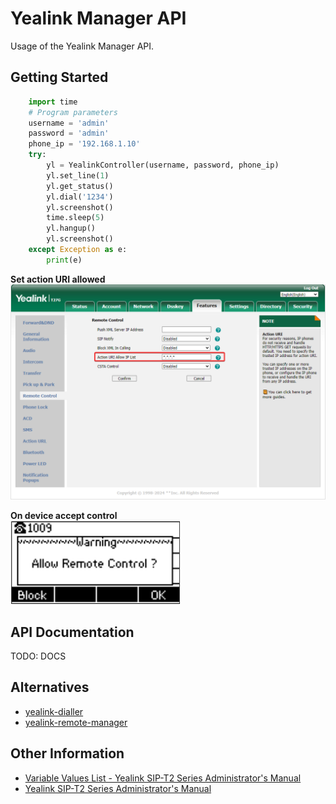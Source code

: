 # Yealink Manager API

Usage of the Yealink Manager API.

## Getting Started

```python
    import time
    # Program parameters
    username = 'admin'
    password = 'admin'
    phone_ip = '192.168.1.10'
    try:
        yl = YealinkController(username, password, phone_ip)
        yl.set_line(1)
        yl.get_status()
        yl.dial('1234')
        yl.screenshot()
        time.sleep(5)
        yl.hangup()
        yl.screenshot()
    except Exception as e:
        print(e)
```

**Set action URI allowed**
</br>
![Set action URI allowed](assets/action_uri_allowed.png)

**On device accept control**
</br>
![allow remote control](assets/allow_remote_control.png)

## API Documentation

TODO: DOCS

## Alternatives

- [yealink-dialler](https://github.com/calebplum/yealink-dialler.git)
- [yealink-remote-manager](https://github.com/jonbulica99/yealink-remote-manager.git)

## Other Information

- [Variable Values List - Yealink SIP-T2 Series Administrator's Manual](https://www.manualslib.com/manual/1883377/Yealink-Sip-T2-Series.html?page=462#manual)
- [Yealink SIP-T2 Series Administrator's Manual](https://www.manualslib.com/manual/1260800/Yealink-Sip-T2-Series.html?page=756#manual)
